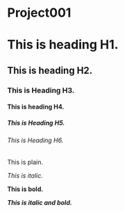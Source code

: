 # Project001

# This is heading H1.

## This is heading H2.

### This is Heading H3.

#### This is heading H4.

##### This is Heading H5.

###### This is Heading H6.

This is plain.

*This is italic.*

**This is bold.**

***This is italic and bold.***